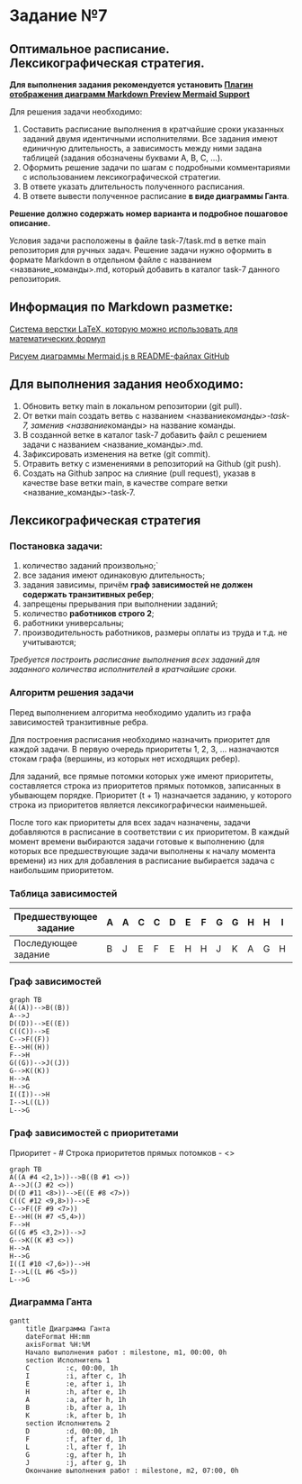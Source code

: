 # Задание №7

## Оптимальное расписание. Лексикографическая стратегия.

**Для выполнения задания рекомендуется установить [Плагин отображения диаграмм Markdown Preview Mermaid Support](https://marketplace.visualstudio.com/items?itemName=bierner.markdown-mermaid)**

Для решения задачи необходимо: 
1. Составить расписание выполнения в кратчайшие сроки указанных заданий двумя идентичными исполнителями. Все задания имеют единичную длительность, а зависимость между ними задана таблицей (задания обозначены буквами A, B, C, …).
2. Оформить решение задачи по шагам с подробными комментариями с использованием лексикографической стратегии.
2. В ответе указать длительность полученного расписания.
3. В ответе вывести полученное расписание **в виде диаграммы Ганта**.

**Решение должно содержать номер варианта и подробное пошаговое описание.**

Условия задачи расположены в файле task-7/task.md в ветке main репозитория для ручных задач.
Решение задачи нужно оформить в формате Markdown в отдельном файле с названием <название_команды>.md, который добавить в каталог task-7 данного репозитория.

## Информация по Markdown разметке:

[Система верстки LaTeX, которую можно использовать для математических формул](https://grammarware.net/text/syutkin/MathInLaTeX.pdf)

[Рисуем диаграммы Mermaid.js в README-файлах GitHub](https://habr.com/ru/articles/652867/)

## Для выполнения задания необходимо:

1. Обновить ветку main в локальном репозитории (git pull).
2. От ветки main создать ветвь с названием <название*команды>-task-7, заменив <название*команды> на название команды.
3. В созданной ветке в каталог task-7 добавить файл с решением задачи с названием <название_команды>.md.
4. Зафиксировать изменения на ветке (git commit).
5. Отравить ветку с изменениями в репозиторий на Github (git push).
6. Создать на Github запрос на слияние (pull request), указав в качестве base ветки main, в качестве compare ветки <название_команды>-task-7.

## Лексикографическая стратегия
### Постановка задачи:
1. количество заданий произвольно;`
2. все задания имеют одинаковую длительность;
3. задания зависимы, причём **граф зависимостей не должен содержать транзитивных ребер**;
4. запрещены прерывания при выполнении заданий;
5. количество **работников строго 2**;
6. работники универсальны;
7. производительность работников, размеры оплаты из труда и т.д. не учитываются;

*Требуется построить расписание выполнения всех заданий для заданного 
количества исполнителей в кратчайшие сроки.*
### Алгоритм решения задачи
Перед выполнением алгоритма необходимо удалить из графа зависимостей транзитивные ребра.

Для построения расписания необходимо назначить приоритет для каждой задачи. В первую очередь приоритеты 1, 2, 3, ... назначаются стокам графа (вершины, из которых нет исходящих ребер). 

Для заданий, все прямые потомки которых уже имеют приоритеты, составляется строка из приоритетов прямых потомков, записанных в убывающем порядке. Приоритет (t + 1) назначается заданию, у которого строка из приоритетов является лексикографически наименьшей.

После того как приоритеты для всех задач назначены, задачи добавляются в расписание в соответствии с их приоритетом. В каждый момент времени выбираются задачи готовые к выполнению (для которых все предшествующие задачи выполнены к началу момента времени) из них для добавления в расписание выбирается задача с наибольшим приоритетом.
### Таблица зависимостей

| Предшествующее задание | A | A | C | C | D | E | F | G | G | H | H | I | I | L |
|------------------------|---|---|---|---|---|---|---|---|---|---|---|---|---|---|
| Последующее задание    | B | J | E | F | E | H | H | J | K | A | G | H | L | G |

### Граф зависимостей
```mermaid
graph TB
A((A))-->B((B))
A-->J
D((D))-->E((E))
C((C))-->E
C-->F((F))
E-->H((H))
F-->H
G((G))-->J((J))
G-->K((K))
H-->A
H-->G
I((I))-->H
I-->L((L))
L-->G
```


### Граф зависимостей с приоритетами
Приоритет - #
Строка приоритетов прямых потомков - <>
```mermaid
graph TB
A((A #4 <2,1>))-->B((B #1 <>))
A-->J((J #2 <>))
D((D #11 <8>))-->E((E #8 <7>))
C((C #12 <9,8>))-->E
C-->F((F #9 <7>))
E-->H((H #7 <5,4>))
F-->H
G((G #5 <3,2>))-->J
G-->K((K #3 <>))
H-->A
H-->G
I((I #10 <7,6>))-->H
I-->L((L #6 <5>))
L-->G
```
### Диаграмма Ганта
```mermaid
gantt
    title Диаграмма Ганта
    dateFormat HH:mm    
    axisFormat %H:%M
    Начало выполнения работ : milestone, m1, 00:00, 0h
    section Исполнитель 1
    C         :c, 00:00, 1h
    I         :i, after c, 1h    
    E         :e, after i, 1h    
    H         :h, after e, 1h
    A         :a, after h, 1h
    B         :b, after a, 1h
    K         :k, after b, 1h
    section Исполнитель 2
    D         :d, 00:00, 1h
    F         :f, after d, 1h
    L         :l, after f, 1h
    G         :g, after h, 1h
    J         :j, after g, 1h
    Окончание выполнения работ : milestone, m2, 07:00, 0h
```
